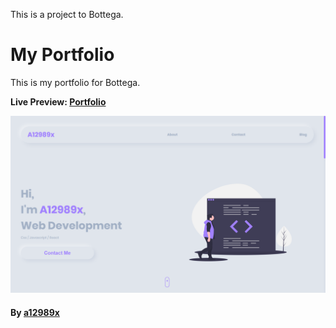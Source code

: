 This is a project to Bottega.

# My Portfolio

This is my portfolio for Bottega.

**Live Preview: [Portfolio]()**

![fries-page](src/img/portfolio-thumb.png)

#### By **[a12989x](https://github.com/a12989x, 'Alexis Guzman')**
